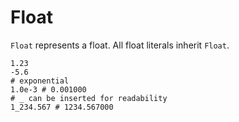 # Float

`Float` represents a float. All float literals inherit `Float`.

```pangaea
1.23
-5.6
# exponential
1.0e-3 # 0.001000
# _ can be inserted for readability
1_234.567 # 1234.567000
```
